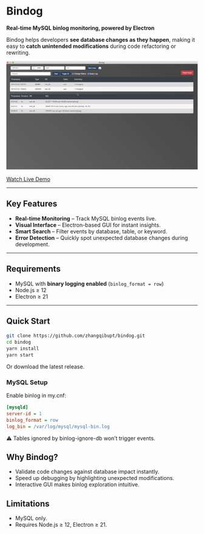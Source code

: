 # Bindog

**Real-time MySQL binlog monitoring, powered by Electron**

Bindog helps developers **see database changes as they happen**, making it easy to **catch unintended modifications** during code refactoring or rewriting.

![screenshot](./asset/demo.jpg)

[Watch Live Demo](https://youtu.be/D9C-eu26A9w)

-----

## Key Features

  - **Real-time Monitoring** – Track MySQL binlog events live.
  - **Visual Interface** – Electron-based GUI for instant insights.
  - **Smart Search** – Filter events by database, table, or keyword.
  - **Error Detection** – Quickly spot unexpected database changes during development.

-----

## Requirements

  - MySQL with **binary logging enabled** (`binlog_format = row`)
  - Node.js ≥ 12
  - Electron ≥ 21

-----

## Quick Start

```bash
git clone https://github.com/zhangqibupt/bindog.git
cd bindog
yarn install
yarn start
```

Or download the latest release.

### MySQL Setup

Enable binlog in my.cnf:

```ini
[mysqld]
server-id = 1
binlog_format = row
log_bin = /var/log/mysql/mysql-bin.log
```

⚠️ Tables ignored by binlog-ignore-db won’t trigger events.

## Why Bindog?

  - Validate code changes against database impact instantly.
  - Speed up debugging by highlighting unexpected modifications.
  - Interactive GUI makes binlog exploration intuitive.

## Limitations

  - MySQL only.
  - Requires Node.js ≥ 12, Electron ≥ 21.
